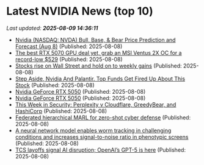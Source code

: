 # Latest NVIDIA News (top 10)
_Last updated: **2025-08-09 14:36:11**_

- [Nvidia (NASDAQ: NVDA) Bull, Base, & Bear Price Prediction and Forecast (Aug 8)](https://biztoc.com/x/d42c3c8e319b2220) (Published: 2025-08-08)
- [The best RTX 5070 GPU deal yet, grab an MSI Ventus 2X OC for a record-low $529](https://www.tomshardware.com/pc-components/gpus/the-best-rtx-5070-gpu-deal-yet-grab-an-msi-ventus-2x-oc-for-a-record-low-usd529) (Published: 2025-08-08)
- [Stocks rise on Wall Street and hold on to weekly gains](https://www.bostonherald.com/2025/08/08/stock-market-steady-after-tariffs/) (Published: 2025-08-08)
- [Step Aside, Nvidia And Palantir. Top Funds Get Fired Up About This Stock](https://biztoc.com/x/f29a09e82c4fb39a) (Published: 2025-08-08)
- [Nvidia GeForce RTX 5050](https://me.pcmag.com/en/graphics-cards/31592/nvidia-geforce-rtx-5050) (Published: 2025-08-08)
- [Nvidia GeForce RTX 5050](https://uk.pcmag.com/graphics-cards/159482/nvidia-geforce-rtx-5050) (Published: 2025-08-08)
- [This Week in Security: Perplexity v Cloudflare, GreedyBear, and HashiCorp](https://hackaday.com/2025/08/08/this-week-in-security-perplexity-v-cloudflare-greedybear-and-hashicorp/) (Published: 2025-08-08)
- [Federated hierarchical MARL for zero-shot cyber defense](https://journals.plos.org/plosone/article?id=10.1371/journal.pone.0329969) (Published: 2025-08-08)
- [A neural network model enables worm tracking in challenging conditions and increases signal-to-noise ratio in phenotypic screens](https://journals.plos.org/ploscompbiol/article?id=10.1371/journal.pcbi.1013345) (Published: 2025-08-08)
- [TCS layoffs signal AI disruption; OpenAI’s GPT-5 is here](https://economictimes.indiatimes.com/tech/newsletters/tech-top-5/tcs-layoffs-signal-ai-disruption-openais-gpt-5-is-here/articleshow/123189857.cms) (Published: 2025-08-08)
